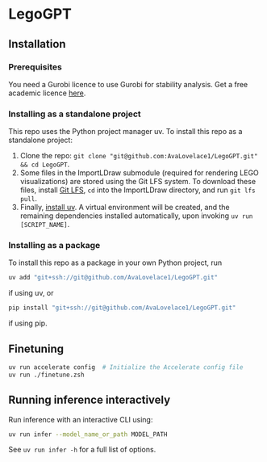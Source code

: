 # LegoGPT

## Installation

### Prerequisites

You need a Gurobi licence to use Gurobi for stability analysis. Get a free academic
licence [here](https://www.gurobi.com/academia/academic-program-and-licenses/).

### Installing as a standalone project

This repo uses the Python project manager uv. To install this repo as a standalone project:

1. Clone the repo: `git clone "git@github.com:AvaLovelace1/LegoGPT.git" && cd LegoGPT`.
2. Some files in the ImportLDraw submodule (required for rendering LEGO visualizations) are stored using the Git LFS
   system. To download these files, install [Git LFS](https://git-lfs.com), `cd` into the ImportLDraw directory, and run
   `git lfs pull`.
3. Finally, [install uv](https://docs.astral.sh/uv/getting-started/installation/). A virtual environment will be
   created, and the remaining dependencies installed automatically, upon invoking `uv run [SCRIPT_NAME]`.

### Installing as a package

To install this repo as a package in your own Python project, run

```zsh
uv add "git+ssh://git@github.com/AvaLovelace1/LegoGPT.git"
```

if using uv, or

```zsh
pip install "git+ssh://git@github.com/AvaLovelace1/LegoGPT.git"
```

if using pip.

## Finetuning

```zsh
uv run accelerate config  # Initialize the Accelerate config file
uv run ./finetune.zsh
```

## Running inference interactively

Run inference with an interactive CLI using:

```zsh
uv run infer --model_name_or_path MODEL_PATH
```

See `uv run infer -h` for a full list of options.